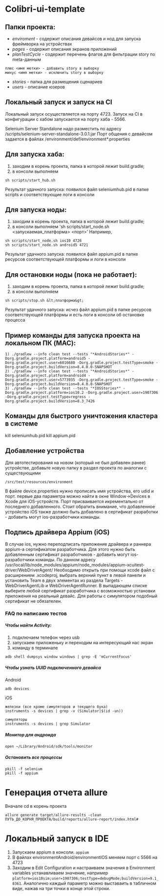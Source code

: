 # Colibri-ui-template

## Папки проекта:
* *enviroment* - содержит описания девайсов и нод для запуска фреймворка на устройствах
* *pages* - содержит описания экранов приложений 
* *planTestCycle* - содержит перечень флагов для фильтрации story по meta-данным
```
плюс <имя метки> - добавить story в выборку
минус <имя метки> - исключить story в выборку
```
* *stories* - папка для размещения сценариев
* *users* - описание юзеров

## Локальный запуск и запуск на CI

Локальный запуск осуществляется на порту 4723.
Запуск на CI в конфигурации с хабом запускается на порту хаба - 5566.

Selenium Server Standalone надо разместить по адресу /scripts/selenium-server-standalone-3.0.1.jar
Порт общения с девайсом задается в файлах /environment/def/environment*.properties


## Для запуска хаба:
1) заходим в корень проекта, папка в которой лежит build.gradle;
2) в консоли выполняем
```
sh scripts/start_hub.sh
```

Результат удачного запуска: появился файл seleniumhub.pid в папке scripts и соответствующие логи в консоли

## Для запуска ноды:
1) заходим в корень проекта, папка в которой лежит build.gradle;
2) в консоли выполняем 'sh scripts/start_node.sh &lt;запускаемая_платформа&gt; &lt;порт&gt;'
Например,
```
sh scripts/start_node.sh ios10 4726
sh scripts/start_node.sh android5 4721
```

Результат удачного запуска: появился файл appium.pid в папке ресурсов соответствующей платформы и логи в консоли

## Для остановки ноды (пока не работает):
1) заходим в корень проекта, папка в которой лежит build.gradle;
2) в консоли выполняем 
```
sh scripts/stop.sh &lt;платформа&gt;
```

Результат удачного запуска: исчез файл appium.pid в папке ресурсов соответствующей платформы и есть логи в консоли об остановке процесса

## Пример команды для запуска проекта на локальном ПК (MAC):
```
1) ./gradlew --info clean test --tests "*AndroidStories*" -Dorg.gradle.project.platform=android5 -Dorg.gradle.project.user=6016680 -Dorg.gradle.project.testType=smoke -Dorg.gradle.project.buildVersion=8.4.0.0-SNAPSHOT
2) ./gradlew --info clean test --tests "*AndroidStories*" -Dorg.gradle.project.platform=android4 -Dorg.gradle.project.user=5773935 -Dorg.gradle.project.testType=smoke -Dorg.gradle.project.buildVersion=8.4.0.0-SNAPSHOT
3) ./gradlew --info clean test --tests "*IOSStories*" -Dorg.gradle.project.platform=ios10.2 -Dorg.gradle.project.user=1907306 -Dorg.gradle.project.testType=regress -Dorg.gradle.project.buildVersion=8.3_7426
```
## Команды для быстрого уничтожения кластера в системе 
kill seleniumhub.pid
kill appium.pid

## Добавление устройства

Для автотестирования на новом (который не был добавлен ранее) устройстве, добавьте новую папку в раздел проекта по аналогии с существующими
```
/src/test/resources/environment
```
В файле device.properties нужно прописать имя устройства, его udid и порт. первые два параметра можно найти в окне Window->Devices в Xcode для iOS-устройств. Порт присваивается икрементально от последнего добавленного.
Стоит обратить внимание, что добавленное устройство iOS также должно быть добавлено в сертификат разработки - добавить могут ios-разработчики команды. 



## Подпись драйвера Appium (iOS)

В случае ios, нужно переподписать приложение драйвера и раннера appium-а сертификатом разработчика. Для этого нужно быть добавленным сертификат разработчиков - добавить могут ios-разработчики команды. 
По данном адресу
/usr/local/lib/node_modules/appium/node_modules/appium-xcuitest-driver/WebDriverAgent/
Необходимо открыть при помощи xcode файл с расширением .xcodeproj, выбрать верхний пункт в левой панели и установить Team в двух элементах из раздела Targets - WebDriverAgentLib и WebDriverAgentRunner. В выпадающем списке выберите любой сертификат разработчика с возможностью установки приложения на реальный девайс.
Для работы с симулятором подобный сертификат не обязателен.


###  FAQ по написаию тестов
##### Чтобы найти Activity:
1) подключаем телефон через usb
2) запускаем приложеньку и переходим на интересующий нас экран
3) команду в терминале

```
adb shell dumpsys window windows | grep -E 'mCurrentFocus'
```
##### Чтобы узнать UUID подключенного девайса

Android
```
adb devices
```

iOS
```
железки (все кроме симуляторов и текущего бука)
instruments -s devices | grep -v (Simulator|$(id -un))

симуляторы
instruments -s devices | grep Simulator
```

##### Монитор для андроида

```open ~/Library/Android/sdk/tools/monitor```

##### Остановить все процессы
```
pkill -f selenium
pkill -f appium
```

# Генерация отчета allure
Вначале cd в корень проекта
```
allure generate target/allure-results -clean
ПУТЬ_ДО_КОРНЯ_ПРОЕКТА/build/reports/allure-report/index.html#
```


# Локальный запуск в IDE

1. Запускаем appium в консоли. `appium`
2. В файлах environmentAndroid/environmentIOS меняем порт с 5566 на 4723
3. Заходим в Edit Configuration и настраиваем значения в Environment variables устанавливаем значение, например `platform=ios10sim;user=1907306;testType=debugMode;buildVersion=9.1_8361`. Аналогично каждый параметр можно выставаить в табличном виде, нажав на три точки в конце этой строки.